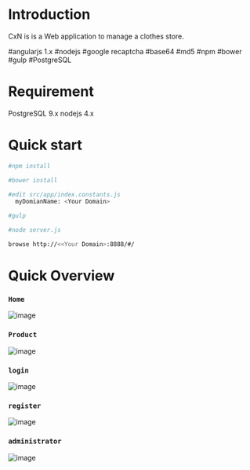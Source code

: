 # Introduction 
CxN is  is a Web application to manage a clothes store.

#angularjs 1.x #nodejs #google recaptcha #base64 #md5 #npm #bower #gulp #PostgreSQL

# Requirement
PostgreSQL 9.x
nodejs 4.x

# Quick start
```sh
#npm install 
```
```sh
#bower install
```
```sh
#edit src/app/index.constants.js  
  myDomianName: <Your Domain>
```
```sh
#gulp
```
```sh
#node server.js
```
```sh
browse http://<<Your Domain>:8888/#/
```
# Quick Overview
### `Home`
![image](https://github.com/kingbike/CxN/blob/master/index.jpg)

### `Product`
![image](https://github.com/kingbike/CxN/blob/master/product.jpg)

### `login`
![image](https://github.com/kingbike/CxN/blob/master/login.jpg)

### `register`
![image](https://github.com/kingbike/CxN/blob/master/register.jpg)

### `administrator`
![image](https://github.com/kingbike/CxN/blob/master/administrator.jpg)
